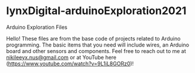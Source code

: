 # lynxDigital-arduinoExploration2021
Arduino Exploration Files

Hello! These files are from the base code of projects related to Arduino programming. The basic items that you need will include wires, an Arduino board and other sensors and components. Feel free to reach out to me at nikileeyx.nus@gmail.com or at YouTube here (https://www.youtube.com/watch?v=9L1iL8GORz0)!
